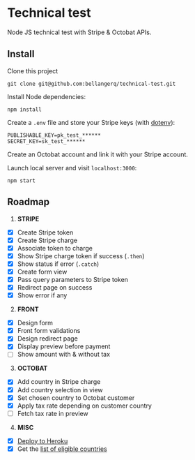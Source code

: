 # Technical test

Node JS technical test with Stripe & Octobat APIs.

## Install

Clone this project

```
git clone git@github.com:bellangerq/technical-test.git
```

Install Node dependencies:

```
npm install
```

Create a `.env` file and store your Stripe keys (with [dotenv](https://github.com/motdotla/dotenv)):

```
PUBLISHABLE_KEY=pk_test_******
SECRET_KEY=sk_test_******
```

Create an Octobat account and link it with your Stripe account.

Launch local server and visit `localhost:3000`:

```
npm start
```

## Roadmap

1. **STRIPE**
  - [x] Create Stripe token
  - [x] Create Stripe charge
  - [x] Associate token to charge
  - [x] Show Stripe charge token if success (`.then`)
  - [x] Show status if error (`.catch`)
  - [x] Create form view
  - [x] Pass query parameters to Stripe token
  - [x] Redirect page on success
  - [x] Show error if any
2. **FRONT**
  - [x] Design form
  - [x] Front form validations
  - [x] Design redirect page
  - [x] Display preview before payment
  - [ ] Show amount with & without tax
3. **OCTOBAT**
  - [x] Add country in Stripe charge
  - [x] Add country selection in view
  - [x] Set chosen country to Octobat customer
  - [x] Apply tax rate depending on customer country
  - [ ] Fetch tax rate in preview
4. **MISC**
  - [x] [Deploy to Heroku](https://devcenter.heroku.com/articles/getting-started-with-nodejs#introduction)
  - [x] Get the [list of eligible countries](https://www.octobat.com/questions/zones-supported/)

